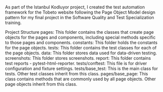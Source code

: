 As part of the Istanbul Kodluyor project, I created the test automation framework for the Tobeto website following the Page Object Model design pattern for my final project in the Software Quality and Test Specialization training.

Project Structure
pages: This folder contains the classes that create page objects for the pages and components, including special methods specific to those pages and components.
constants: This folder holds the constants for the page objects.
tests: This folder contains the test classes for each of the page objects.
data: This folder stores data used for data-driven testing.
screenshots: This folder stores screenshots.
report: This folder contains test reports - pytest-html-reporter.
tests/conftest: This file is for driver configuration and fixture settings.
tests/base_test: This is the main class for tests. Other test classes inherit from this class.
pages/base_page: This class contains methods that are commonly used by all page objects. Other page objects inherit from this class.
